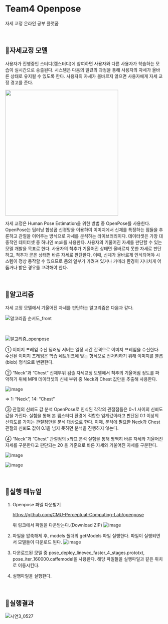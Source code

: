 # Team4 Openpose

자세 교정 온라인 공부 플랫폼

</br>

## 🔎자세교정 모델
사용자가 진행중인 스터디(캠스터디)에 참여하면 사용자와 다른 사용자가 학습하는 모습이 실시간으로 송출된다. 시스템은 다음의 일련의 과정을 통해 사용자의 자세가 올바른 상태로 유지될 수 있도록 한다. 사용자의 자세가 올바르지 않으면 사용자에게 자세 교정 경고를 준다.

<img src="https://github.com/2023Capstone-Team4/openpose_team4/assets/74875490/051f4436-ebb2-4ceb-92da-8dd930c1e5eb"  width="360" height="400"/>

자세 교정은 Human Pose Estimation을 위한 방법 중 OpenPose를 사용한다. OpenPose는 딥러닝 합성곱 신경망을 이용하여 이미지에서 신체를 특징하는 점들을 추론하고 관절을 이어주는 방식으로 자세를 분석하는 라이브러리이다. 데이터셋은 가장 대중적인 데이터셋 중 하나인 mpii를 사용한다.
사용자의 기울어진 자세를 판단할 수 있는 모델 개발을 목표로 한다. 사용자의 척추가 기울어진 상태면 올바르지 못한 자세로 판단하고, 척추가 곧은 상태면 바른 자세로 판단한다. 이때, 신체가 올바르게 인식되어야 시스템이 정상 동작할 수 있으므로 몸의 일부가 가려져 있거나 카메라 환경이 지나치게 어둡거나 밝은 경우를 고려해야 한다.

</br>

## 🔎알고리즘
자세 교정 모델에서 기울어진 자세를 판단하는 알고리즘은 다음과 같다.

![알고리즘 순서도_front](https://github.com/2023Capstone-Team4/openpose_team4/assets/74875490/beed149f-fb65-4374-b690-3baf00b20579)

</br>

![알고리즘_openpose](https://github.com/2023Capstone-Team4/openpose_team4/assets/74875490/835a9022-3b57-4c88-813d-590ada6c8e85)

① 이미지 프레임 수신
딥러닝 서버는 일정 시간 간격으로 이미지 프레임을 수신한다. 수신된 이미지 프레임은 학습 네트워크에 맞는 형식으로 전처리하기 위해 이미지를 블롭(blob) 형식으로 변환한다. 

② “Neck”과 “Chest” 신체부위 검출
자세교정 모델에서 척추의 기울어짐 정도를 파악하기 위해 MPII 데이터셋의 신체 부위 중 Neck과 Chest 값만을 추출해 사용한다. 

![image](https://github.com/2023Capstone-Team4/openpose_team4/assets/74875490/8e1f5ed9-b9c2-4af0-a910-b004774a7339)

⇒ 1: “Neck”, 14: “Chest”

③ 관절의 신뢰도 값 분석
OpenPose로 인식된 각각의 관절점들은 0~1 사이의 신뢰도 값을 가진다. 실험을 통해 본 캠스터디 환경에 적합한 임계값이라고 판단된 0.1 이상의 신뢰도를 가지는 관절점만을 분석 대상으로 한다. 이때, 분석에 필요한 Neck과 Chest관절의 신뢰도 값이 0.1을 넘지 못하면 분석을 진행하지 않는다.

④ “Neck”과 “Chest” 관절점의 x좌표 분석
실험을 통해 명백히 바른 자세와 기울어진 자세를 구분한다고 판단되는 20 을 기준으로 바른 자세와 기울어진 자세를 구분한다.

![image](https://github.com/2023Capstone-Team4/openpose_team4/assets/74875490/4e6c5ff5-bb89-4938-8c1d-7f8bc4c4c9be)

![image](https://github.com/2023Capstone-Team4/openpose_team4/assets/74875490/27b844ff-9e4a-4d7f-951c-5bdf31d3023e)

</br>

## 🔎실행 매뉴얼
1. Openpose 파일 다운받기
    
    https://github.com/CMU-Perceptual-Computing-Lab/openpose
    
    위 링크에서 파일을 다운받는다.(Download ZIP)
    ![image](https://github.com/2023Capstone-Team4/openpose_team4/assets/74875490/36d7c088-ce50-4381-b520-6c7d8cfcb4b3)


2. 파일을 압축해제 후, models 폴더의 getModels 파일 실행한다. 파일이 실행되면서 모델들이 다운로드 된다.
    ![image](https://github.com/2023Capstone-Team4/openpose_team4/assets/74875490/5dc5980a-773e-4c4e-85a0-e1b0c9cbf6aa)

3. 다운로드된 모델 중 pose_deploy_linevec_faster_4_stages.prototxt, pose_iter_160000.caffemodel을 사용한다. 해당 파일들을 실행파일과 같은 위치로 이동시킨다.
4. 실행파일을 실행한다.

</br>

## 🔎실행결과

![시연3_0527](https://github.com/2023Capstone-Team4/openpose_team4/assets/74875490/5fee600c-53f6-4b35-a7ca-723583eb1a2d)

